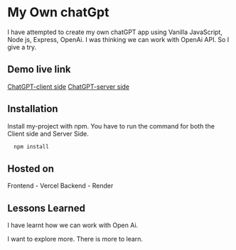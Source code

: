 
# My Own chatGpt

I have attempted to create my own chatGPT app using Vanilla JavaScript, Node js, Express, OpenAi. I was thinking we can work with OpenAi API. So I give a try. 
## Demo live link

[ChatGPT-client side](https://own-chatgpt.vercel.app/)
[ChatGPT-server side](https://own-chatgpt-tdfw.onrender.com/)

## Installation

Install my-project with npm. You have to run the command for both the Client side and Server Side.

```bash
  npm install
```

## Hosted on
Frontend - Vercel
Backend - Render

## Lessons Learned

I have learnt how we can work with Open Ai. 

I want to explore more. There is more to learn.







